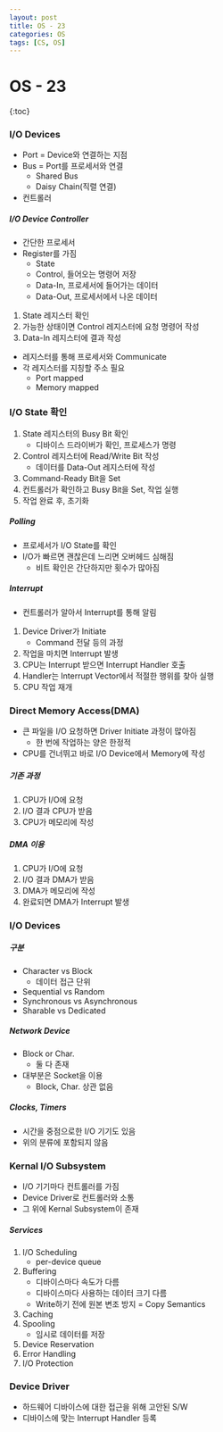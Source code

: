 ```yaml
---
layout: post
title: OS - 23
categories: OS
tags: [CS, OS]
---
```


# OS - 23

{:toc}

### I/O Devices

- Port = Device와 연결하는 지점
- Bus = Port를 프로세서와 연결
  - Shared Bus
  - Daisy Chain(직렬 연결)
- 컨트롤러

##### I/O Device Controller

- 간단한 프로세서
- Register를 가짐
  - State
  - Control, 들어오는 명령어 저장
  - Data-In, 프로세서에 들어가는 데이터
  - Data-Out, 프로세서에서 나온 데이터

1. State 레지스터 확인
2. 가능한 상태이면 Control 레지스터에 요청 명령어 작성
3. Data-In 레지스터에 결과 작성

- 레지스터를 통해 프로세서와 Communicate
- 각 레지스터를 지칭할 주소 필요
  - Port mapped
  - Memory mapped

### I/O State 확인

1. State 레지스터의 Busy Bit 확인
   - 디바이스 드라이버가 확인, 프로세스가 명령
2. Control 레지스터에 Read/Write Bit 작성
   - 데이터를 Data-Out 레지스터에 작성
3. Command-Ready Bit을 Set
4. 컨트롤러가 확인하고 Busy Bit을 Set, 작업 실행
5. 작업 완료 후, 초기화

##### Polling

- 프로세서가 I/O State를 확인
- I/O가 빠르면 괜찮은데 느리면 오버헤드 심해짐
  - 비트 확인은 간단하지만 횟수가 많아짐

##### Interrupt

- 컨트롤러가 알아서 Interrupt를 통해 알림

1. Device Driver가 Initiate
   - Command 전달 등의 과정
2. 작업을 마치면 Interrupt 발생
3. CPU는 Interrupt 받으면 Interrupt Handler 호출
4. Handler는 Interrupt Vector에서 적절한 행위를 찾아 실행
5. CPU 작업 재개

### Direct Memory Access(DMA)

- 큰 파일을 I/O 요청하면 Driver Initiate 과정이 많아짐
  - 한 번에 작업하는 양은 한정적
- CPU를 건너뛰고 바로 I/O Device에서 Memory에 작성

##### 기존 과정

1. CPU가 I/O에 요청
2. I/O 결과 CPU가 받음
3. CPU가 메모리에 작성

##### DMA 이용

1. CPU가 I/O에 요청
2. I/O 결과 DMA가 받음
3. DMA가 메모리에 작성
4. 완료되면 DMA가 Interrupt 발생

### I/O Devices

##### 구분

- Character vs Block
  - 데이터 접근 단위
- Sequential vs Random
- Synchronous vs Asynchronous
- Sharable vs Dedicated

##### Network Device

- Block or Char.
  - 둘 다 존재
- 대부분은 Socket을 이용
  - Block, Char. 상관 없음

##### Clocks, Timers

- 시간을 중점으로한 I/O 기기도 있음
- 위의 분류에 포함되지 않음

### Kernal I/O Subsystem

- I/O 기기마다 컨트롤러를 가짐
- Device Driver로 컨트롤러와 소통
- 그 위에 Kernal Subsystem이 존재

##### Services

1. I/O Scheduling
   - per-device queue
2. Buffering
   - 디바이스마다 속도가 다름
   - 디바이스마다 사용하는 데이터 크기 다름
   - Write하기 전에 원본 변조 방지 = Copy Semantics
3. Caching
4. Spooling
   - 임시로 데이터를 저장
5. Device Reservation
6. Error Handling
7. I/O Protection

### Device Driver

- 하드웨어 디바이스에 대한 접근을 위해 고안된 S/W
- 디바이스에 맞는 Interrupt Handler 등록
